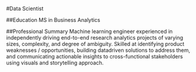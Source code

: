 #Data Scientist

##Education
MS in Business Analytics

##Professional Summary
Machine learning engineer experienced in independently driving end-to-end research analytics projects of varying
sizes, complexity, and degree of ambiguity. Skilled at identifying product weaknesses / opportunities, building datadriven
solutions to address them, and communicating actionable insights to cross-functional stakeholders using visuals
and storytelling approach.
